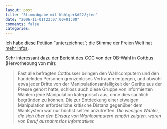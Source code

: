 ```yaml
---
layout: post
title: "Stimmabgabe mit Wahlger&#228;ten"
date: "2006-11-01T23:07:00+01:00"
comments: false
categories: 
---
```


<p>Ich habe <a href="http://itc.napier.ac.uk/e-Petition/bundestag/view_petition.asp?PetitionID=294">diese Petition</a> &#8220;unterzeichnet&#8221;; die Stimme der Freien Welt hat <a href="http://www.die-stimme-der-freien-welt.de/post/20061101/petition-gegen-wahlcomputer">mehr Infos</a>.</p>

<p>Sehr interessant dazu der <a href="http://www.ccc.de/updates/2006/bericht-ob-wahl-cottbus?language=en">Bericht des CCC</a> von der OB-Wahl in Cottbus (Hervorhebung von mir):</p>

<blockquote>
<p>Fast alle befragten Cottbusser bringen den Wahlcomputern und den handelnden Personen grenzenloses Vertrauen entgegen, und obwohl etwa jeder Dritte von der Manipulationsanf&#228;lligkeit der Ger&#228;te aus der Presse geh&#246;rt hatte, schloss auch diese Gruppe von informierten W&#228;hlern jede Manipulation kategorisch aus, ohne dies sachlich begr&#252;nden zu k&#246;nnen. Die zur Entdeckung einer etwaigen Manipulation erforderliche kritische Distanz gegen&#252;ber dem Wahlsystem war nur h&#246;chst selten anzutreffen. <em>Die wenigen W&#228;hler, die sich &#252;ber den Einsatz von Wahlcomputern emp&#246;rt zeigten, waren von Beruf ausnahmslos Informatiker.</em></p>
</blockquote>



